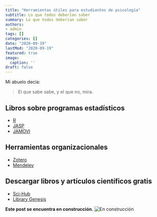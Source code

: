 ```yaml
---
title: "Herramientas útiles para estudiantes de psicología"
subtitle: Lo que todos deberían saber
summary: Lo que todos deberían saber
authors:
- admin
tags: []
categories: []
date: "2020-09-19"
lastMod: "2020-09-19"
featured: true
image:
  caption: ''
draft: false
---
```

Mi abuelo decía: 
> El que sabe sabe, y el que no, mira. 

## Libros sobre programas estadísticos

- [R](https://learningstatisticswithr.com/book/)
- [JASP](https://learnstatswithjasp.com/)
- [JAMOVI](https://www.learnstatswithjamovi.com/)

## Herramientas organizacionales

- [Zotero](https://www.zotero.org/)
- [Mendeley](https://www.mendeley.com/)


## Descargar libros y artículos científicos gratis

- [Sci-Hub](https://sci-hub.tw/)
- [Library Genesis](http://libgen.rs/)

**Este post se encuentra en construcción.**
![En construcción](/post/herramientas/building.jpg "En construcción")


